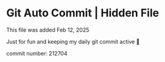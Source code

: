 # Git Auto Commit | Hidden File

This file was added Feb 12, 2025

Just for fun and keeping my daily git commit active 🤪

commit number: 212704
